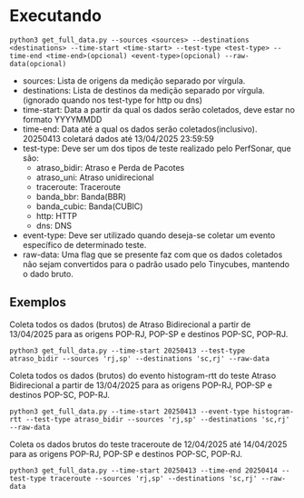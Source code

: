 # Executando
``python3 get_full_data.py --sources <sources> --destinations <destinations> --time-start <time-start> --test-type <test-type> --time-end <time-end>(opcional) <event-type>(opcional) --raw-data(opcional)``

- sources: Lista de origens da medição separado por vírgula.
- destinations: Lista de destinos da medição separado por vírgula. (ignorado quando nos test-type for http ou dns)
- time-start: Data a partir da qual os dados serão coletados, deve estar no formato YYYYMMDD
- time-end: Data até a qual os dados serão coletados(inclusivo). 20250413 coletará dados até 13/04/2025 23:59:59
- test-type: Deve ser um dos tipos de teste realizado pelo PerfSonar, que são:
  - atraso_bidir: Atraso e Perda de Pacotes
  - atraso_uni: Atraso unidirecional
  - traceroute: Traceroute
  - banda_bbr: Banda(BBR)
  - banda_cubic: Banda(CUBIC)
  - http: HTTP
  - dns: DNS
- event-type: Deve ser utilizado quando deseja-se coletar um evento específico de determinado teste.
- raw-data: Uma flag que se presente faz com que os dados coletados não sejam convertidos para o padrão usado pelo Tinycubes, mantendo o dado bruto.

## Exemplos
Coleta todos os dados (brutos) de Atraso Bidirecional a partir de 13/04/2025 para as origens POP-RJ, POP-SP e destinos POP-SC, POP-RJ.

``python3 get_full_data.py --time-start 20250413 --test-type atraso_bidir --sources 'rj,sp' --destinations 'sc,rj' --raw-data``

Coleta todos os dados (brutos) do evento histogram-rtt do teste Atraso Bidirecional a partir de 13/04/2025 para as origens POP-RJ, POP-SP e destinos POP-SC, POP-RJ.

``python3 get_full_data.py --time-start 20250413 --event-type histogram-rtt --test-type atraso_bidir --sources 'rj,sp' --destinations 'sc,rj' --raw-data``

Coleta os dados brutos do teste traceroute de 12/04/2025 até 14/04/2025 para as origens POP-RJ, POP-SP e destinos POP-SC, POP-RJ.

``
python3 get_full_data.py --time-start 20250413 --time-end 20250414 --test-type traceroute --sources 'rj,sp' --destinations 'sc,rj' --raw-data
``
